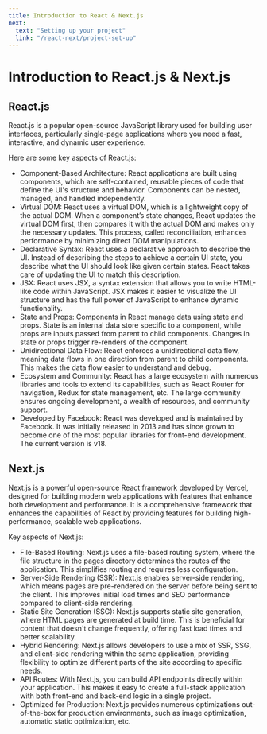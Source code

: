 ```yaml
---
title: Introduction to React & Next.js
next:
  text: "Setting up your project"
  link: "/react-next/project-set-up"
---
```


# Introduction to React.js & Next.js

## React.js

React.js is a popular open-source JavaScript library used for building user interfaces, particularly single-page applications where you need a fast, interactive, and dynamic user experience.

Here are some key aspects of React.js:

- Component-Based Architecture: React applications are built using components, which are self-contained, reusable pieces of code that define the UI's structure and behavior. Components can be nested, managed, and handled independently.
- Virtual DOM: React uses a virtual DOM, which is a lightweight copy of the actual DOM. When a component’s state changes, React updates the virtual DOM first, then compares it with the actual DOM and makes only the necessary updates. This process, called reconciliation, enhances performance by minimizing direct DOM manipulations.
- Declarative Syntax: React uses a declarative approach to describe the UI. Instead of describing the steps to achieve a certain UI state, you describe what the UI should look like given certain states. React takes care of updating the UI to match this description.
- JSX: React uses JSX, a syntax extension that allows you to write HTML-like code within JavaScript. JSX makes it easier to visualize the UI structure and has the full power of JavaScript to enhance dynamic functionality.
- State and Props: Components in React manage data using state and props. State is an internal data store specific to a component, while props are inputs passed from parent to child components. Changes in state or props trigger re-renders of the component.
- Unidirectional Data Flow: React enforces a unidirectional data flow, meaning data flows in one direction from parent to child components. This makes the data flow easier to understand and debug.
- Ecosystem and Community: React has a large ecosystem with numerous libraries and tools to extend its capabilities, such as React Router for navigation, Redux for state management, etc. The large community ensures ongoing development, a wealth of resources, and community support.
- Developed by Facebook: React was developed and is maintained by Facebook. It was initially released in 2013 and has since grown to become one of the most popular libraries for front-end development. The current version is v18.

## Next.js

Next.js is a powerful open-source React framework developed by Vercel, designed for building modern web applications with features that enhance both development and performance. It is a comprehensive framework that enhances the capabilities of React by providing features for building high-performance, scalable web applications.

Key aspects of Next.js:

- File-Based Routing: Next.js uses a file-based routing system, where the file structure in the pages directory determines the routes of the application. This simplifies routing and requires less configuration.
- Server-Side Rendering (SSR): Next.js enables server-side rendering, which means pages are pre-rendered on the server before being sent to the client. This improves initial load times and SEO performance compared to client-side rendering.
- Static Site Generation (SSG): Next.js supports static site generation, where HTML pages are generated at build time. This is beneficial for content that doesn't change frequently, offering fast load times and better scalability.
- Hybrid Rendering: Next.js allows developers to use a mix of SSR, SSG, and client-side rendering within the same application, providing flexibility to optimize different parts of the site according to specific needs.
- API Routes: With Next.js, you can build API endpoints directly within your application. This makes it easy to create a full-stack application with both front-end and back-end logic in a single project.
- Optimized for Production: Next.js provides numerous optimizations out-of-the-box for production environments, such as image optimization, automatic static optimization, etc.
